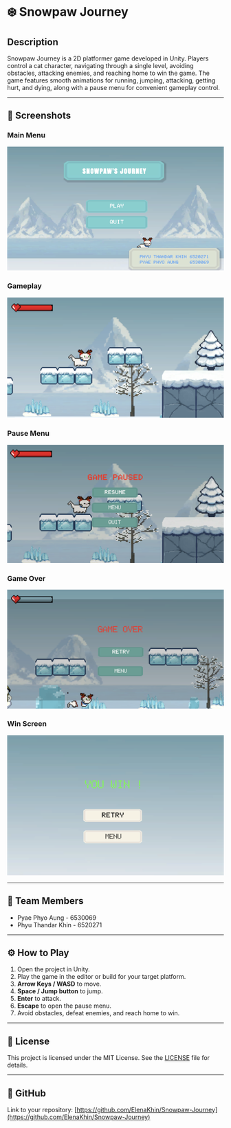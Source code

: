 # ❄️ Snowpaw Journey

## Description
Snowpaw Journey is a 2D platformer game developed in Unity. Players control a cat character, navigating through a single level, avoiding obstacles, attacking enemies, and reaching home to win the game. The game features smooth animations for running, jumping, attacking, getting hurt, and dying, along with a pause menu for convenient gameplay control.

---

## 📸 Screenshots

### Main Menu
![Main Menu](screenshots/MainMenu.png)

### Gameplay
![Gameplay](screenshots/Map.png)

### Pause Menu
![Game Over](screenshots/PauseMenu.png)

### Game Over
![Game Over](screenshots/GameOver.png)

### Win Screen
![Win Screen](screenshots/GameWin.png)

---

## 👥 Team Members
- Pyae Phyo Aung - 6530069
- Phyu Thandar Khin - 6520271
---

## ⚙️ How to Play
1. Open the project in Unity.
2. Play the game in the editor or build for your target platform.
3. **Arrow Keys / WASD** to move.
4. **Space / Jump button** to jump.
5. **Enter** to attack.
6. **Escape** to open the pause menu.
7. Avoid obstacles, defeat enemies, and reach home to win.

---

## 📄 License
This project is licensed under the MIT License. See the [LICENSE](LICENSE) file for details.

---

## 🔗 GitHub
Link to your repository: [https://github.com/ElenaKhin/Snowpaw-Journey](https://github.com/ElenaKhin/Snowpaw-Journey)
